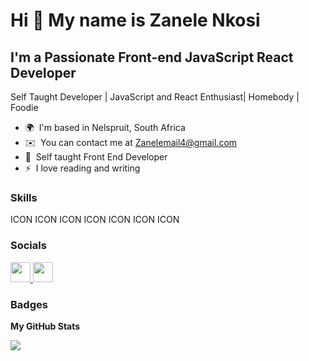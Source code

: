 Hi 👋 My name is Zanele Nkosi
=============================

I'm a Passionate Front-end JavaScript React Developer
-----------------------------------------------------

Self Taught Developer | JavaScript and React Enthusiast| Homebody | Foodie

* 🌍  I'm based in Nelspruit, South Africa
* ✉️  You can contact me at [Zanelemail4@gmail.com](mailto:Zanelemail4@gmail.com)
* 🧠  Self taught Front End Developer 
* ⚡  I love reading and writing

### Skills


<p align="left">
ICON ICON ICON ICON ICON ICON ICON
</p>


### Socials

<p align="left"> <a href="https://www.github.com/Zanele-Nkosi" target="_blank" rel="noreferrer"> <picture> <source media="(prefers-color-scheme: dark)" srcset="https://raw.githubusercontent.com/danielcranney/readme-generator/main/public/icons/socials/github-dark.svg" /> <source media="(prefers-color-scheme: light)" srcset="https://raw.githubusercontent.com/danielcranney/readme-generator/main/public/icons/socials/github.svg" /> <img src="https://raw.githubusercontent.com/danielcranney/readme-generator/main/public/icons/socials/github.svg" width="32" height="32" /> </picture> </a> <a href="https://www.linkedin.com/in/zanele-nkosi-05b792170/" target="_blank" rel="noreferrer"> <picture> <source media="(prefers-color-scheme: dark)" srcset="undefined" /> <source media="(prefers-color-scheme: light)" srcset="https://raw.githubusercontent.com/danielcranney/readme-generator/main/public/icons/socials/linkedin.svg" /> <img src="https://raw.githubusercontent.com/danielcranney/readme-generator/main/public/icons/socials/linkedin.svg" width="32" height="32" /> </picture> </a></p>

### Badges

<b>My GitHub Stats</b>

<a href="http://www.github.com/Zanele-Nkosi"><img src="https://github-readme-streak-stats.herokuapp.com/?user=Zanele-Nkosi&stroke=ffffff&background=1c1917&ring=0891b2&fire=0891b2&currStreakNum=ffffff&currStreakLabel=0891b2&sideNums=ffffff&sideLabels=ffffff&dates=ffffff&hide_border=true" /></a>
